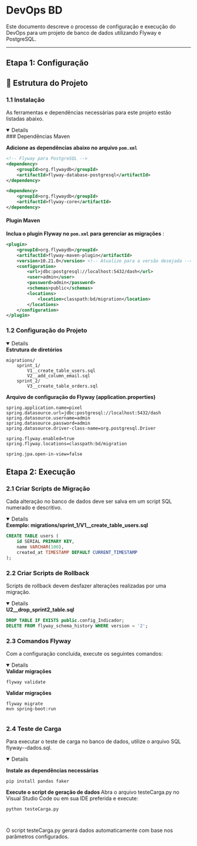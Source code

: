 #  DevOps BD 

Este documento descreve o processo de configuração e execução do DevOps para um projeto de banco de dados utilizando Flyway e PostgreSQL.  

---

## **Etapa 1: Configuração**

## 📁 Estrutura do Projeto
### **1.1 Instalação**
As ferramentas e dependências necessárias para este projeto estão listadas abaixo.
<details open>
### Dependências Maven
    
<b>Adicione as dependências abaixo no arquivo `pom.xml` </b> 

```xml
<!-- Flyway para PostgreSQL -->
<dependency>
    <groupId>org.flywaydb</groupId>
    <artifactId>flyway-database-postgresql</artifactId>
</dependency>

<dependency>
    <groupId>org.flywaydb</groupId>
    <artifactId>flyway-core</artifactId>
</dependency>
```

#### Plugin Maven
<b> Inclua o plugin Flyway no `pom.xml` para gerenciar as migrações</b> 
:
```xml
<plugin>
    <groupId>org.flywaydb</groupId>
    <artifactId>flyway-maven-plugin</artifactId>
    <version>10.21.0</version> <!-- Atualize para a versão desejada -->
    <configuration>
        <url>jdbc:postgresql://localhost:5432/dash</url>
        <user>admin</user>
        <password>admin</password>
        <schemas>public</schemas>
        <locations>
            <location>classpath:bd/migration</location>
        </locations>
    </configuration>
</plugin>
```
</details>

### **1.2 Configuração do Projeto**

<details open>
<b> Estrutura de diretórios </b> 

```plaintext
migrations/
    sprint_1/
        V1__create_table_users.sql
        V2__add_column_email.sql
    sprint_2/
        V3__create_table_orders.sql

```
<b> Arquivo de configuração do Flyway (application.properties) </b> 

```plaintext
spring.application.name=pixel
spring.datasource.url=jdbc:postgresql://localhost:5432/dash
spring.datasource.username=admin
spring.datasource.password=admin
spring.datasource.driver-class-name=org.postgresql.Driver

spring.flyway.enabled=true
spring.flyway.locations=classpath:bd/migration

spring.jpa.open-in-view=false

```

</details>


## **Etapa 2: Execução**

### **2.1  Criar Scripts de Migração**
Cada alteração no banco de dados deve ser salva em um script SQL numerado e descritivo.
<details open>
<b> Exemplo: migrations/sprint_1/V1__create_table_users.sql</b> 

```sql
CREATE TABLE users (
    id SERIAL PRIMARY KEY,
    name VARCHAR(100),
    created_at TIMESTAMP DEFAULT CURRENT_TIMESTAMP
);

```
</details>


### **2.2  Criar Scripts de Rollback**
Scripts de rollback devem desfazer alterações realizadas por uma migração.
<details open>
<b> U2__drop_sprint2_table.sql</b> 

```sql
DROP TABLE IF EXISTS public.config_Indicador;
DELETE FROM flyway_schema_history WHERE version = '2';


```

</details>

### **2.3  Comandos Flyway**
Com a configuração concluída, execute os seguintes comandos:
<details open>
<b>Validar migrações</b> 

```plaintext
flyway validate

```
<b>Validar migrações</b> 

```plaintext
flyway migrate
mvn spring-boot:run


```

</details>

### **2.4  Teste de Carga**
Para executar o teste de carga no banco de dados, utilize o arquivo SQL flyway--dados.sql.
<details open>

<b>Instale as dependências necessárias </b> 

```plaintext
pip install pandas faker

```
<b>Execute o script de geração de dados </b> 
Abra o arquivo testeCarga.py no Visual Studio Code ou em sua IDE preferida e execute:
```plaintext
python testeCarga.py



```
O script testeCarga.py gerará dados automaticamente com base nos parâmetros configurados.

</details>





